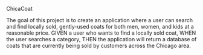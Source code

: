 ChicaCoat

The goal of this project is to create an application where a user can search and find locally sold, gently-used coats for both men, women, and kids at a reasonable price.
GIVEN a user who wants to find a locally sold coat, WHEN the user searches a category, THEN the application will return a database of coats that are currently being sold by customers across the Chicago area.